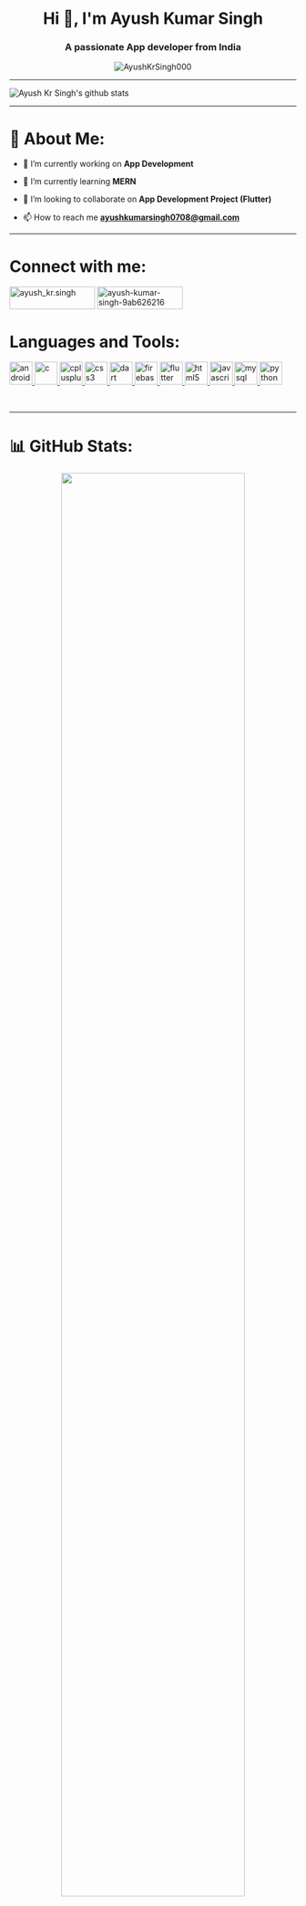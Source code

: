 <h1 align="center">Hi 👋, I'm Ayush Kumar Singh</h1>

<h3 align="center">A passionate App developer from India</h3>

<p align="center"> <img src="https://visitcount.itsvg.in/api?id=AyushKrSingh000&icon=0&color=0" alt="AyushKrSingh000" /></p>
<hr>

<img height="auto" align="center" alt="Ayush Kr Singh's github stats" 
         src="https://github-profile-trophy.vercel.app/?username=AyushKrSingh000&row=1&column=7&theme=algolia&margin-w=15e" />

<hr>

# 💫 About Me: 

- 🔭 I’m currently working on **App Development**

- 🌱 I’m currently learning **MERN**

- 👯 I’m looking to collaborate on **App Development Project (Flutter)**

- 📫 How to reach me **ayushkumarsingh0708@gmail.com**
<hr>

<h1 align="left">Connect with me:</h1>
<p align="left">
<a href="https://instagram.com/ayush_kr.singh" target="blank"><img align="center" src="https://img.shields.io/badge/instagram-%23000000.svg?&style=for-the-badge&logo=instagram&logoColor=white alt=instagram" alt="ayush_kr.singh" height="40" width="150" /></a>
  <a href="https://www.linkedin.com/in/ayush-kumar-singh-9ab626216" target="blank"><img align="center" src="https://img.shields.io/badge/linkedin-%231E77B5.svg?&style=for-the-badge&logo=linkedin&logoColor=white alt=linkedin " alt="ayush-kumar-singh-9ab626216" height="40" width="150" /></a>
</p>
<h1 align="left">Languages and Tools:</h1>
<p align="left"> <a href="https://developer.android.com" target="_blank" rel="noreferrer"> <img src="https://profilinator.rishav.dev/skills-assets/android-original-wordmark.svg" alt="android" width="40" height="40"/> </a> <a href="https://www.cprogramming.com/" target="_blank" rel="noreferrer"> <img src="https://profilinator.rishav.dev/skills-assets/c-original.svg" alt="c" width="40" height="40"/> </a> <a href="https://www.w3schools.com/cpp/" target="_blank" rel="noreferrer"> <img src="https://profilinator.rishav.dev/skills-assets/cplusplus-original.svg" alt="cplusplus" width="40" height="40"/> </a> <a href="https://www.w3schools.com/css/" target="_blank" rel="noreferrer"> <img src="https://profilinator.rishav.dev/skills-assets/css3-original-wordmark.svg" alt="css3" width="40" height="40"/> </a> <a href="https://dart.dev" target="_blank" rel="noreferrer"> <img src="https://www.vectorlogo.zone/logos/dartlang/dartlang-icon.svg" alt="dart" width="40" height="40"/> </a> <a href="https://firebase.google.com/" target="_blank" rel="noreferrer"> <img src="https://www.vectorlogo.zone/logos/firebase/firebase-icon.svg" alt="firebase" width="40" height="40"/> </a> <a href="https://flutter.dev" target="_blank" rel="noreferrer"> <img src="https://www.vectorlogo.zone/logos/flutterio/flutterio-icon.svg" alt="flutter" width="40" height="40"/> </a> <a href="https://www.w3.org/html/" target="_blank" rel="noreferrer"> <img src="https://profilinator.rishav.dev/skills-assets/html5-original-wordmark.svg" alt="html5" width="40" height="40"/> </a> <a href="https://developer.mozilla.org/en-US/docs/Web/JavaScript" target="_blank" rel="noreferrer"> <img src="https://profilinator.rishav.dev/skills-assets/javascript-original.svg" alt="javascript" width="40" height="40"/> </a> <a href="https://www.mysql.com/" target="_blank" rel="noreferrer"> <img src="https://profilinator.rishav.dev/skills-assets/mysql-original-wordmark.svg" alt="mysql" width="40" height="40"/> </a> <a href="https://www.python.org" target="_blank" rel="noreferrer"> <img src="https://profilinator.rishav.dev/skills-assets/python-original.svg" alt="python" width="40" height="40"/> </a> </p>
<br>
<hr>

# 📊 GitHub Stats:
<p align="center">
<img src = "https://github-readme-activity-graph.cyclic.app/graph?username=AyushKrSingh000&theme=gotham&hide_border=true&area=true" width = 80%>
</p>

<p align="center"> <img src="https://github-readme-stats.vercel.app/api/top-langs/?username=AyushKrSingh000&langs_count=8&theme=algolia&layout=compact" alt="AyushKrSingh000" width = "41%"/>
<img src = "https://github-readme-streak-stats.herokuapp.com?user=AyushKrSingh000&theme=algolia&hide_border=true" width = "56%" >
    <img src="https://github-readme-stats.vercel.app/api?username=AyushKrSingh000&show_icons=true&theme=algolia" alt="JhndaCoder" width = 60%/>
<hr>

## Holopin Badges:
<p align="center"> <img src = "https://holopin.me/@ayushkrsingh000"> </p>
<hr>


### ✍️ Random Dev Quote
![](https://quotes-github-readme.vercel.app/api?type=horizontal&theme=tokyonight)

### 😂 Random Dev Meme
<img src="https://random-memer.herokuapp.com/" width="512px"/>





